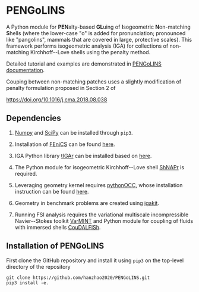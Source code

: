 # PENGoLINS

A Python module for **PEN**alty-based **GL**uing of **I**sogeometric **N**on-matching **S**hells (where the lower-case "o" is added for pronunciation; pronounced like "pangolins", mammals that are covered in large, protective scales). This framework performs isogeometric analysis (IGA) for collections of non-matching Kirchhoff--Love shells using the penalty method. 

Detailed tutorial and examples are demonstrated in [PENGoLINS documentation](https://hanzhao2020.github.io/PENGoLINS/).

Couping between non-matching patches uses a slightly modification of penalty formulation proposed in Section 2 of

https://doi.org/10.1016/j.cma.2018.08.038

## Dependencies

1. [Numpy](https://numpy.org/) and [SciPy](https://scipy.org/) can be installed through ``pip3``.

2. Installation of [FEniCS](https://fenicsproject.org/) can be found [here](https://fenicsproject.org/download/archive/).

3. IGA Python library [tIGAr](https://github.com/david-kamensky/tIGAr) can be installed based on [here](https://github.com/david-kamensky/tIGAr/blob/master/README.md).

4. The Python module for isogeometric Kirchhoff--Love shell [ShNAPr](https://github.com/david-kamensky/ShNAPr) is required.

5. Leveraging geometry kernel requires [pythonOCC](https://github.com/tpaviot/pythonocc-core), whose installation instruction can be found [here](https://github.com/tpaviot/pythonocc-core/blob/master/INSTALL.md).

6. Geometry in benchmark problems are created using [igakit](https://bitbucket.org/dalcinl/igakit/src/master/).

7. Running FSI analysis requires the variational multiscale incompressible Navier--Stokes toolkit [VarMINT](https://github.com/david-kamensky/VarMINT) and Python module for coupling of fluids with immersed shells [CouDALFISh](https://github.com/david-kamensky/CouDALFISh).

## Installation of PENGoLINS
First clone the GitHub repository and install it using `pip3` on the top-level directory of the repository
```
git clone https://github.com/hanzhao2020/PENGoLINS.git
pip3 install -e.
```